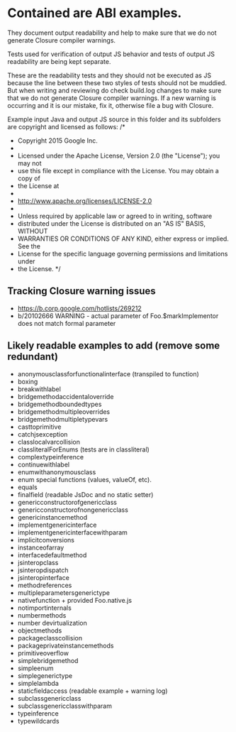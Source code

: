 # Contained are ABI examples.

They document output readability and help to make sure that we do not generate
Closure compiler warnings.

Tests used for verification of output JS behavior and tests of output JS
readability are being kept separate.

These are the readability tests and they should not be executed as JS
because the line between these two styles of tests should not be
muddied. But when writing and reviewing do check build.log changes to make
sure that we do not generate Closure compiler warnings. If a new warning is
occurring and it is our mistake, fix it, otherwise file a bug with Closure.

Example input Java and output JS source in this folder and its subfolders
are copyright and licensed as follows:
/*
 * Copyright 2015 Google Inc.
 *
 * Licensed under the Apache License, Version 2.0 (the "License"); you may not
 * use this file except in compliance with the License. You may obtain a copy of
 * the License at
 *
 * http://www.apache.org/licenses/LICENSE-2.0
 *
 * Unless required by applicable law or agreed to in writing, software
 * distributed under the License is distributed on an "AS IS" BASIS, WITHOUT
 * WARRANTIES OR CONDITIONS OF ANY KIND, either express or implied. See the
 * License for the specific language governing permissions and limitations under
 * the License.
 */

## Tracking Closure warning issues
- https://b.corp.google.com/hotlists/269212
- b/20102666 WARNING - actual parameter of Foo.$markImplementor does not match
  formal parameter

## Likely readable examples to add (remove some redundant)
- anonymousclassforfunctionalinterface (transpiled to function)
- boxing
- breakwithlabel
- bridgemethodaccidentaloverride
- bridgemethodboundedtypes
- bridgemethodmultipleoverrides
- bridgemethodmultipletypevars
- casttoprimitive
- catchjsexception
- classlocalvarcollision
- classliteralForEnums (tests are in classliteral)
- complextypeinference
- continuewithlabel
- enumwithanonymousclass
- enum special functions (values, valueOf, etc).
- equals
- finalfield (readable JsDoc and no static setter)
- genericconstructorofgenericclass
- genericconstructorofnongenericclass
- genericinstancemethod
- implementgenericinterface
- implementgenericinterfacewithparam
- implicitconversions
- instanceofarray
- interfacedefaultmethod
- jsinteropclass
- jsinteropdispatch
- jsinteropinterface
- methodreferences
- multipleparametersgenerictype
- nativefunction + provided Foo.native.js
- notimportinternals
- numbermethods
- number devirtualization
- objectmethods
- packageclasscollision
- packageprivateinstancemethods
- primitiveoverflow
- simplebridgemethod
- simpleenum
- simplegenerictype
- simplelambda
- staticfieldaccess (readable example + warning log)
- subclassgenericclass
- subclassgenericclasswithparam
- typeinference
- typewildcards

